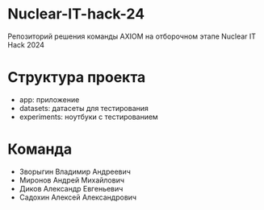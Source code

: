# Nuclear-IT-hack-24
Репозиторий решения команды AXIOM на отборочном этапе Nuclear IT Hack 2024

# Структура проекта
- app: приложение
- datasets: датасеты для тестирования
- experiments: ноутбуки с тестированием 

# Команда
- Зворыгин Владимир Андреевич
- Миронов Андрей Михайлович
- Диков Александр Евгеньевич
- Садохин Алексей Александрович